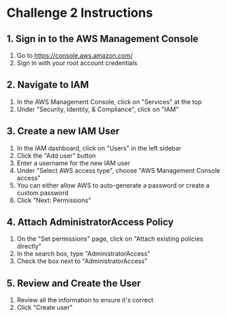 # Challenge 2 Instructions

## 1. Sign in to the AWS Management Console

1. Go to https://console.aws.amazon.com/
1. Sign in with your root account credentials

## 2. Navigate to IAM

1. In the AWS Management Console, click on "Services" at the top
1. Under "Security, Identity, & Compliance", click on "IAM"

## 3. Create a new IAM User

1. In the IAM dashboard, click on "Users" in the left sidebar
1. Click the "Add user" button
1. Enter a username for the new IAM user
1. Under "Select AWS access type", choose "AWS Management Console access"
1. You can either allow AWS to auto-generate a password or create a custom password
1. Click "Next: Permissions"

## 4. Attach AdministratorAccess Policy

1. On the "Set permissions" page, click on "Attach existing policies directly"
1. In the search box, type "AdministratorAccess"
1. Check the box next to "AdministratorAccess"

## 5. Review and Create the User

1. Review all the information to ensure it's correct
1. Click "Create user"
